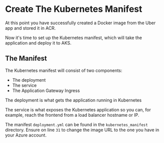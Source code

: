 # Create The Kubernetes Manifest

At this point you have successfully created a Docker image from the Uber app and stored it in ACR.

Now it's time to set up the Kubernetes manifest, which will take the application and deploy it to AKS.

## The Manifest

The Kubernetes manifest will consist of two components:
- The deployment
- The service
- The Application Gateway Ingress

The deployment is what gets the application running in Kubernetes

The service is what exposes the Kubernetes application so you can, for example, reach the frontend from a load balancer hostname or IP.

The manifest `deployment.yml` can be found in the `kubernetes_manifest` directory. Ensure on line `31` to change the image URL to the one you have in your Azure account.